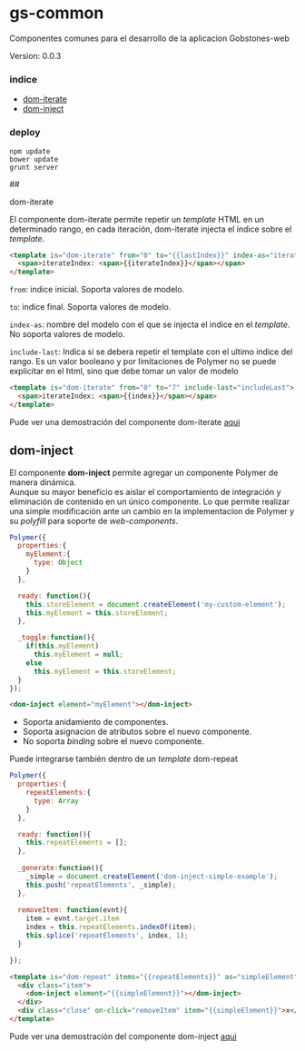 # gs-common

Componentes comunes para el desarrollo de la aplicacion Gobstones-web

Version: 0.0.3

### indice

* [dom-iterate](#user-content-dom-iterate) 
* [dom-inject](#user-content-dom-inject) 

### deploy

```
npm update
bower update
grunt server
```

##<div name="dom-iterate">dom-iterate</div>

El componente dom-iterate permite repetir un *template* HTML en un determinado rango, 
en cada iteración, dom-iterate injecta el índice sobre el *template*.


```html
<template is="dom-iterate" from="0" to="{{lastIndex}}" index-as="iterateIndex">
  <span>iterateIndex: <span>{{iterateIndex}}</span></span>
</template>
```

`from`: indice inicial. Soporta valores de modelo.

`to`: indice final. Soporta valores de modelo.

`index-as`: nombre del modelo con el que se injecta el indice en el *template*. No soporta valores de modelo.

`include-last`: Indica si se debera repetir el template con el ultimo indice del rango. 
Es un valor booleano y por limitaciones de Polymer no se puede explicitar en el html, sino que debe tomar un valor de modelo

```html
<template is="dom-iterate" from="0" to="7" include-last="includeLast">
  <span>iterateIndex: <span>{{index}}</span></span>
</template>
```

Pude ver una demostración del componente dom-iterate [aqui](http://gobstones-web.github.io/bower_components/gs-common/demo/dom-iterate/)


## <div name="dom-inject">dom-inject</div>

El componente **dom-inject** permite agregar un componente Polymer de manera dinámica.  
Aunque su mayor beneficio es aislar el comportamiento de integración y eliminación de contenido 
en un único componente. Lo que permite realizar una simple modificación ante un cambio en la implementacion de Polymer y 
su *polyfill* para soporte de *web-components*.

```js
Polymer({
  properties:{
    myElement:{
      type: Object
    }
  },

  ready: function(){
    this.storeElement = document.createElement('my-custom-element');
    this.myElement = this.storeElement;
  },

  _toggle:function(){
    if(this.myElement)
      this.myElement = null;
    else
      this.myElement = this.storeElement;
  }
});
```


```html
<dom-inject element="myElement"></dom-inject>
```

* Soporta anidamiento de componentes.
* Soporta asignacion de atributos sobre el nuevo componente.
* No soporta *binding* sobre el nuevo componente.

Puede integrarse también dentro de un *template* dom-repeat

```js
Polymer({
  properties:{
    repeatElements:{
      type: Array
    }
  },

  ready: function(){
    this.repeatElements = [];
  },
  
  _generate:function(){
    _simple = document.createElement('dom-inject-simple-example');
    this.push('repeatElements', _simple);
  },
      
  removeItem: function(evnt){
    item = evnt.target.item
    index = this.repeatElements.indexOf(item);
    this.splice('repeatElements', index, 1);
  }

});
```


```html
<template is="dom-repeat" items="{{repeatElements}}" as="simpleElement" index-as="itemIndex">
  <div class="item">
    <dom-inject element="{{simpleElement}}"></dom-inject>
  </div>
  <div class="close" on-click="removeItem" item="{{simpleElement}}">x</div>
</template>
```

Pude ver una demostración del componente dom-inject [aqui](http://gobstones-web.github.io/bower_components/gs-common/demo/dom-inject/)



